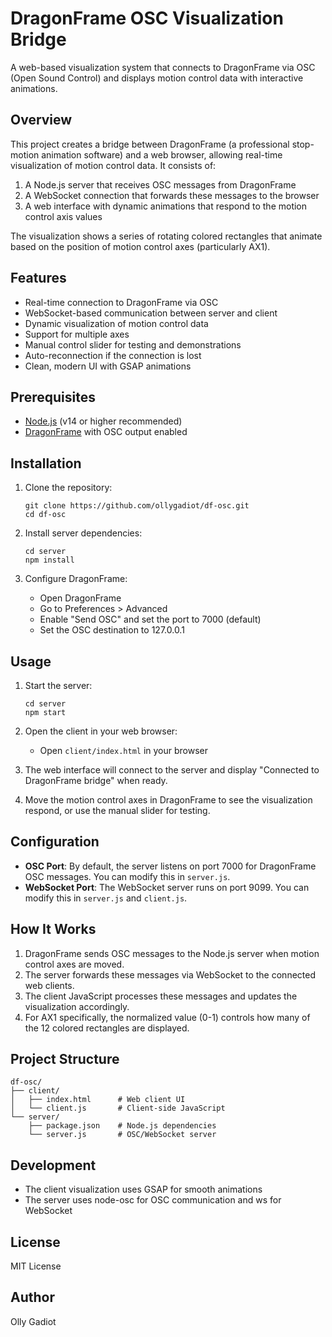 # DragonFrame OSC Visualization Bridge

A web-based visualization system that connects to DragonFrame via OSC (Open Sound Control) and displays motion control data with interactive animations.


## Overview

This project creates a bridge between DragonFrame (a professional stop-motion animation software) and a web browser, allowing real-time visualization of motion control data. It consists of:

1. A Node.js server that receives OSC messages from DragonFrame
2. A WebSocket connection that forwards these messages to the browser
3. A web interface with dynamic animations that respond to the motion control axis values

The visualization shows a series of rotating colored rectangles that animate based on the position of motion control axes (particularly AX1).

## Features

- Real-time connection to DragonFrame via OSC
- WebSocket-based communication between server and client
- Dynamic visualization of motion control data
- Support for multiple axes
- Manual control slider for testing and demonstrations
- Auto-reconnection if the connection is lost
- Clean, modern UI with GSAP animations

## Prerequisites

- [Node.js](https://nodejs.org/) (v14 or higher recommended)
- [DragonFrame](https://www.dragonframe.com/) with OSC output enabled

## Installation

1. Clone the repository:
   ```
   git clone https://github.com/ollygadiot/df-osc.git
   cd df-osc
   ```

2. Install server dependencies:
   ```
   cd server
   npm install
   ```

3. Configure DragonFrame:
   - Open DragonFrame
   - Go to Preferences > Advanced
   - Enable "Send OSC" and set the port to 7000 (default)
   - Set the OSC destination to 127.0.0.1

## Usage

1. Start the server:
   ```
   cd server
   npm start
   ```

2. Open the client in your web browser:
   - Open `client/index.html` in your browser

3. The web interface will connect to the server and display "Connected to DragonFrame bridge" when ready.

4. Move the motion control axes in DragonFrame to see the visualization respond, or use the manual slider for testing.

## Configuration

- **OSC Port**: By default, the server listens on port 7000 for DragonFrame OSC messages. You can modify this in `server.js`.
- **WebSocket Port**: The WebSocket server runs on port 9099. You can modify this in `server.js` and `client.js`.

## How It Works

1. DragonFrame sends OSC messages to the Node.js server when motion control axes are moved.
2. The server forwards these messages via WebSocket to the connected web clients.
3. The client JavaScript processes these messages and updates the visualization accordingly.
4. For AX1 specifically, the normalized value (0-1) controls how many of the 12 colored rectangles are displayed.

## Project Structure

```
df-osc/
├── client/
│   ├── index.html      # Web client UI
│   └── client.js       # Client-side JavaScript
└── server/
    ├── package.json    # Node.js dependencies
    └── server.js       # OSC/WebSocket server
```

## Development

- The client visualization uses GSAP for smooth animations
- The server uses node-osc for OSC communication and ws for WebSocket

## License

MIT License

## Author

Olly Gadiot